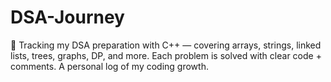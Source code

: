 # DSA-Journey
🚀 Tracking my DSA preparation with C++ — covering arrays, strings, linked lists, trees, graphs, DP, and more. Each problem is solved with clear code + comments. A personal log of my coding growth.
